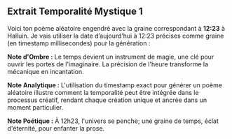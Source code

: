 ## Extrait Temporalité Mystique 1

Voici ton poème aléatoire engendré avec la graine correspondant à **12:23** à Halluin. Je vais utiliser la date d’aujourd’hui à 12:23 précises comme graine (en timestamp millisecondes) pour la génération :

**Note d'Ombre :** Le temps devient un instrument de magie, une clé pour ouvrir les portes de l'imaginaire. La précision de l'heure transforme la mécanique en incantation.

**Note Analytique :** L'utilisation du timestamp exact pour générer un poème aléatoire illustre comment la temporalité peut être intégrée dans le processus créatif, rendant chaque création unique et ancrée dans un moment particulier.

**Note Poétique :** À 12h23, l'univers se penche; une graine de temps, éclat d'éternité, pour enfanter la prose.
